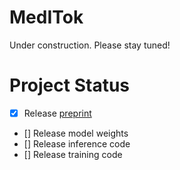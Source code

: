 # MedITok
Under construction. Please stay tuned! 


# Project Status
- [x] Release [preprint](https://arxiv.org/abs/2505.19225)
- [] Release model weights
- [] Release inference code
- [] Release training code

  
